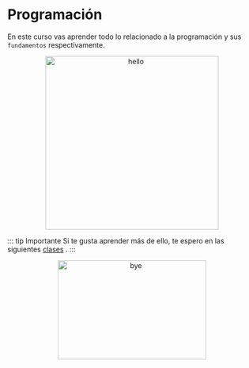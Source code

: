 # Programación

En este curso vas aprender todo lo relacionado a la programación y sus `fundamentos` respectivamente. 


<center>
<img :src="$withBase('/girlandboy.png')" alt="hello" title="Hello" height="350">
</center>


::: tip Importante
Si te gusta aprender más de ello, te espero en las siguientes [clases](https://github.com)  . 
:::


<center>
<img src="https://www.latercera.com/resizer/8QHzYXrfJmoiry5VkJkHnz-Ffgc=/800x0/smart/arc-anglerfish-arc2-prod-copesa.s3.amazonaws.com/public/GNKV252XDJC5PEESKDNJ3SDSYE.gif" alt="bye" width="300" height="200" title="Good Bye">
</center>
